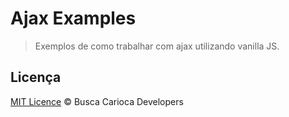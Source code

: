 # Ajax Examples
> Exemplos de como trabalhar com ajax utilizando vanilla JS.

## Licença
[MIT Licence](https://github.com/busca-dev/busca-starter-kit/blob/master/LICENCE.md) © Busca Carioca Developers
